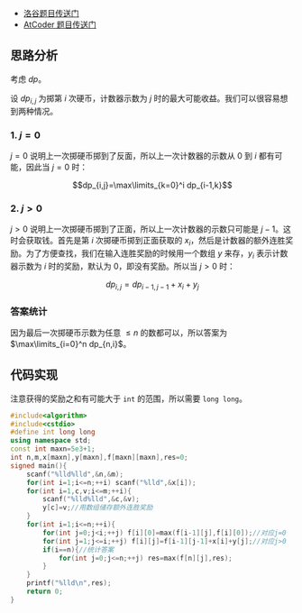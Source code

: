 - [洛谷题目传送门](https://www.luogu.com.cn/problem/AT_abc261_d)
- [AtCoder 题目传送门](https://atcoder.jp/contests/abc261/tasks/abc261_d)

## 思路分析

考虑 $dp$。

设 $dp_{i,j}$ 为掷第 $i$ 次硬币，计数器示数为 $j$ 时的最大可能收益。我们可以很容易想到两种情况。

### 1. $j=0$

$j=0$ 说明上一次掷硬币掷到了反面，所以上一次计数器的示数从 $0$ 到 $i$ 都有可能，因此当 $j=0$ 时：

$$dp_{i,j}=\max\limits_{k=0}^i dp_{i-1,k}$$

### 2. $j>0$

$j>0$ 说明上一次掷硬币掷到了正面，所以上一次计数器的示数只可能是 $j-1$。这时会获取钱。首先是第 $i$ 次掷硬币掷到正面获取的 $x_i$，然后是计数器的额外连胜奖励。为了方便查找，我们在输入连胜奖励的时候用一个数组 $y$ 来存，$y_i$ 表示计数器示数为 $i$ 时的奖励，默认为 $0$，即没有奖励。所以当 $j>0$ 时：

$$dp_{i,j}=dp_{i-1,j-1}+x_i+y_j$$

### 答案统计

因为最后一次掷硬币示数为任意 $\le n$ 的数都可以，所以答案为 $\max\limits_{i=0}^n dp_{n,i}$。

## 代码实现

注意获得的奖励之和有可能大于 `int` 的范围，所以需要 `long long`。

```cpp
#include<algorithm>
#include<cstdio>
#define int long long
using namespace std;
const int maxn=5e3+1;
int n,m,x[maxn],y[maxn],f[maxn][maxn],res=0;
signed main(){
	scanf("%lld%lld",&n,&m);
	for(int i=1;i<=n;++i) scanf("%lld",&x[i]);
	for(int i=1,c,v;i<=m;++i){
		scanf("%lld%lld",&c,&v);
		y[c]=v;//用数组储存额外连胜奖励
	}
	for(int i=1;i<=n;++i){
		for(int j=0;j<i;++j) f[i][0]=max(f[i-1][j],f[i][0]);//对应j=0
		for(int j=1;j<=i;++j) f[i][j]=f[i-1][j-1]+x[i]+y[j];//对应j>0
		if(i==n){//统计答案
			for(int j=0;j<=n;++j) res=max(f[n][j],res);
		}
	}
	printf("%lld\n",res);
	return 0;
}
```